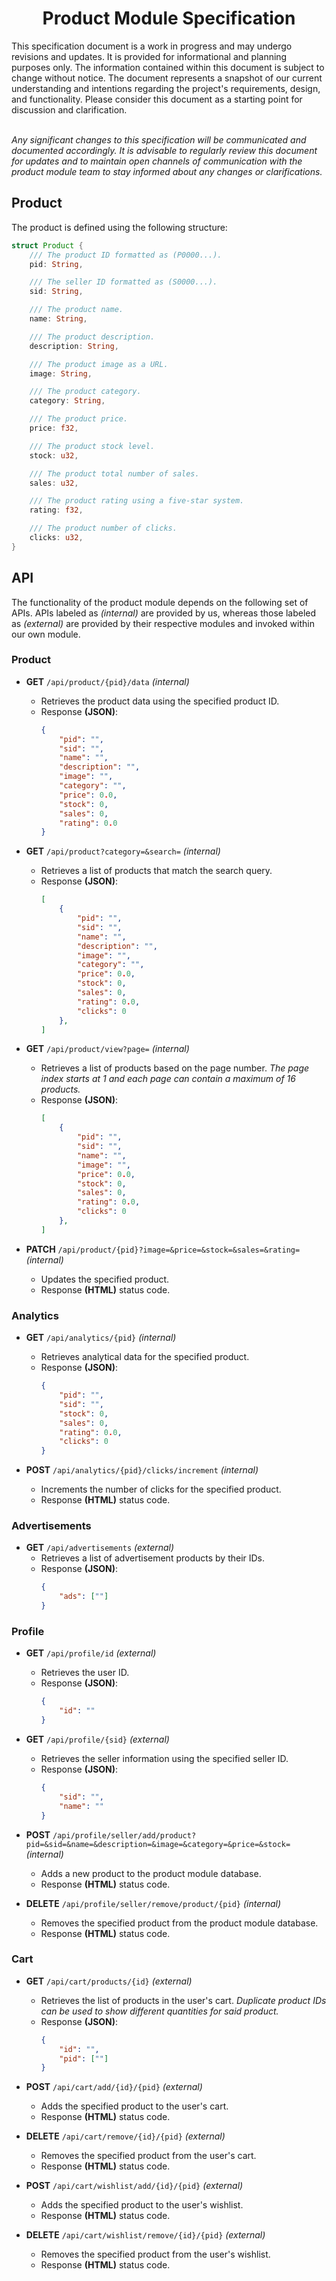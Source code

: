<h1 align="center"> Product Module Specification</h1>
This specification document is a work in progress and may undergo revisions and updates. It is provided for informational and planning purposes only. The information contained within this document is subject to change without notice. The document represents a snapshot of our current understanding and intentions regarding the project's requirements, design, and functionality. Please consider this document as a starting point for discussion and clarification.<br><br>

*Any significant changes to this specification will be communicated and documented accordingly. It is advisable to regularly review this document for updates and to maintain open channels of communication with the product module team to stay informed about any changes or clarifications.*

## Product
The product is defined using the following structure:
```rust
struct Product {
    /// The product ID formatted as (P0000...).
    pid: String,

    /// The seller ID formatted as (S0000...).
    sid: String,

    /// The product name.
    name: String,

    /// The product description.
    description: String,

    /// The product image as a URL.
    image: String,

    /// The product category.
    category: String,

    /// The product price.
    price: f32,

    /// The product stock level.
    stock: u32,

    /// The product total number of sales.
    sales: u32,

    /// The product rating using a five-star system.
    rating: f32,

    /// The product number of clicks.
    clicks: u32,
}

```

## API
The functionality of the product module depends on the following set of APIs. APIs labeled as *(internal)* are provided by us, whereas those labeled as *(external)* are provided by their respective modules and invoked within our own module.

### Product
- **GET** `/api/product/{pid}/data` *(internal)*
    - Retrieves the product data using the specified product ID.
    - Response **(JSON)**:
        ```json
        {
            "pid": "",
            "sid": "",
            "name": "",
            "description": "",
            "image": "",
            "category": "",
            "price": 0.0,
            "stock": 0,
            "sales": 0,
            "rating": 0.0
        }
        ```

- **GET** `/api/product?category=&search=` *(internal)*
    - Retrieves a list of products that match the search query.
    - Response **(JSON)**:
        ```json
        [
            {
                "pid": "",
                "sid": "",
                "name": "",
                "description": "",
                "image": "",
                "category": "",
                "price": 0.0,
                "stock": 0,
                "sales": 0,
                "rating": 0.0,
                "clicks": 0
            },
        ]
        ```

- **GET** `/api/product/view?page=` *(internal)*
    - Retrieves a list of products based on the page number. *The page index starts at 1 and each page can contain a maximum of 16 products.*
    - Response **(JSON)**:
        ```json
        [
            {
                "pid": "",
                "sid": "",
                "name": "",
                "image": "",
                "price": 0.0,
                "stock": 0,
                "sales": 0,
                "rating": 0.0,
                "clicks": 0
            },
        ]
        ```

- **PATCH** `/api/product/{pid}?image=&price=&stock=&sales=&rating=` *(internal)*
    - Updates the specified product.
    - Response **(HTML)** status code.

### Analytics
- **GET** `/api/analytics/{pid}` *(internal)*
    - Retrieves analytical data for the specified product.
    - Response **(JSON)**:
        ```json
        {
            "pid": "",
            "sid": "",
            "stock": 0,
            "sales": 0,
            "rating": 0.0,
            "clicks": 0
        }
        ```

- **POST** `/api/analytics/{pid}/clicks/increment` *(internal)*
    - Increments the number of clicks for the specified product.
    - Response **(HTML)** status code.


### Advertisements
- **GET** `/api/advertisements` *(external)*
    - Retrieves a list of advertisement products by their IDs.
    - Response **(JSON)**:
        ```json
        {
            "ads": [""]
        }
        ```

### Profile
- **GET** `/api/profile/id` *(external)*
    - Retrieves the user ID.
    - Response **(JSON)**:
        ```json
        {
            "id": ""
        }
        ```

- **GET** `/api/profile/{sid}` *(external)*
    - Retrieves the seller information using the specified seller ID.
    - Response **(JSON)**:
        ```json
        {
            "sid": "",
            "name": ""
        }
        ```

- **POST** `/api/profile/seller/add/product?pid=&sid=&name=&description=&image=&category=&price=&stock=` *(internal)*
    - Adds a new product to the product module database.
    - Response **(HTML)** status code.

- **DELETE** `/api/profile/seller/remove/product/{pid}` *(internal)*
    - Removes the specified product from the product module database.
    - Response **(HTML)** status code.

### Cart
- **GET** `/api/cart/products/{id}` *(external)*
    - Retrieves the list of products in the user's cart. *Duplicate product IDs can be used to show different quantities for said product.*
    - Response **(JSON)**:
        ```json
        {
            "id": "",
            "pid": [""]
        }
        ```

- **POST** `/api/cart/add/{id}/{pid}` *(external)*
    - Adds the specified product to the user's cart.
    - Response **(HTML)** status code.

- **DELETE** `/api/cart/remove/{id}/{pid}` *(external)*
    - Removes the specified product from the user's cart.
    - Response **(HTML)** status code.

- **POST** `/api/cart/wishlist/add/{id}/{pid}` *(external)*
    - Adds the specified product to the user's wishlist.
    - Response **(HTML)** status code.

- **DELETE** `/api/cart/wishlist/remove/{id}/{pid}` *(external)*
    - Removes the specified product from the user's wishlist.
    - Response **(HTML)** status code.